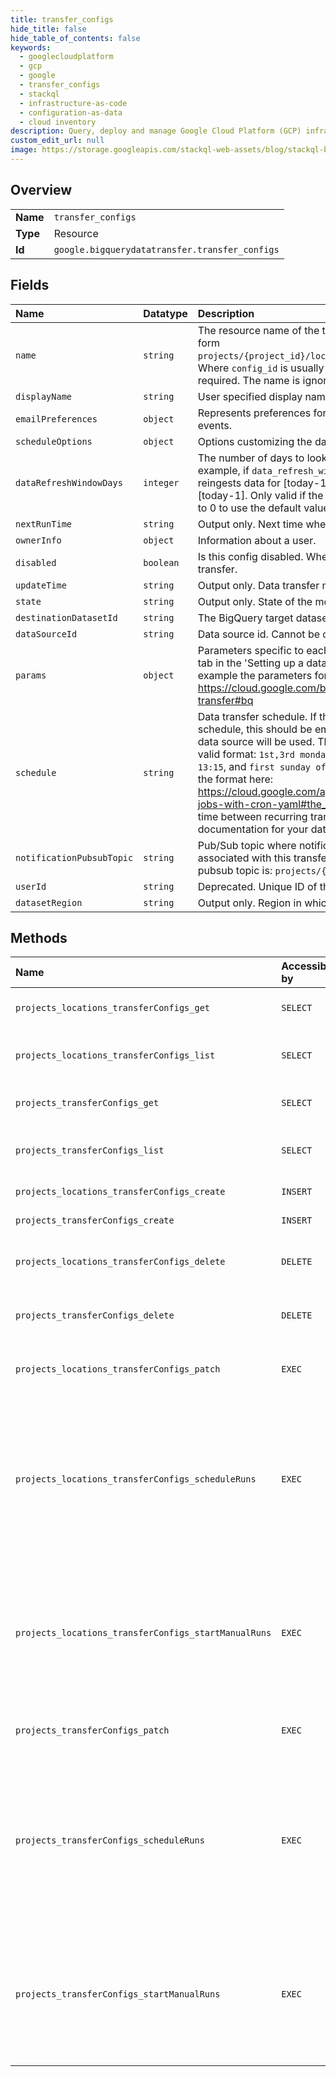```yaml
---
title: transfer_configs
hide_title: false
hide_table_of_contents: false
keywords:
  - googlecloudplatform
  - gcp
  - google
  - transfer_configs
  - stackql
  - infrastructure-as-code
  - configuration-as-data
  - cloud inventory
description: Query, deploy and manage Google Cloud Platform (GCP) infrastructure and resources using SQL
custom_edit_url: null
image: https://storage.googleapis.com/stackql-web-assets/blog/stackql-blog-post-featured-image.png
---
```

  
    

## Overview
<table><tbody>
<tr><td><b>Name</b></td><td><code>transfer_configs</code></td></tr>
<tr><td><b>Type</b></td><td>Resource</td></tr>
<tr><td><b>Id</b></td><td><code>google.bigquerydatatransfer.transfer_configs</code></td></tr>
</tbody></table>

## Fields
| Name | Datatype | Description |
|:-----|:---------|:------------|
| `name` | `string` | The resource name of the transfer config. Transfer config names have the form `projects/{project_id}/locations/{region}/transferConfigs/{config_id}`. Where `config_id` is usually a uuid, even though it is not guaranteed or required. The name is ignored when creating a transfer config. |
| `displayName` | `string` | User specified display name for the data transfer. |
| `emailPreferences` | `object` | Represents preferences for sending email notifications for transfer run events. |
| `scheduleOptions` | `object` | Options customizing the data transfer schedule. |
| `dataRefreshWindowDays` | `integer` | The number of days to look back to automatically refresh the data. For example, if `data_refresh_window_days = 10`, then every day BigQuery reingests data for [today-10, today-1], rather than ingesting data for just [today-1]. Only valid if the data source supports the feature. Set the value to 0 to use the default value. |
| `nextRunTime` | `string` | Output only. Next time when data transfer will run. |
| `ownerInfo` | `object` | Information about a user. |
| `disabled` | `boolean` | Is this config disabled. When set to true, no runs are scheduled for a given transfer. |
| `updateTime` | `string` | Output only. Data transfer modification time. Ignored by server on input. |
| `state` | `string` | Output only. State of the most recently updated transfer run. |
| `destinationDatasetId` | `string` | The BigQuery target dataset id. |
| `dataSourceId` | `string` | Data source id. Cannot be changed once data transfer is created. |
| `params` | `object` | Parameters specific to each data source. For more information see the bq tab in the 'Setting up a data transfer' section for each data source. For example the parameters for Cloud Storage transfers are listed here: https://cloud.google.com/bigquery-transfer/docs/cloud-storage-transfer#bq |
| `schedule` | `string` | Data transfer schedule. If the data source does not support a custom schedule, this should be empty. If it is empty, the default value for the data source will be used. The specified times are in UTC. Examples of valid format: `1st,3rd monday of month 15:30`, `every wed,fri of jan,jun 13:15`, and `first sunday of quarter 00:00`. See more explanation about the format here: https://cloud.google.com/appengine/docs/flexible/python/scheduling-jobs-with-cron-yaml#the_schedule_format NOTE: The minimum interval time between recurring transfers depends on the data source; refer to the documentation for your data source. |
| `notificationPubsubTopic` | `string` | Pub/Sub topic where notifications will be sent after transfer runs associated with this transfer config finish. The format for specifying a pubsub topic is: `projects/{project}/topics/{topic}` |
| `userId` | `string` | Deprecated. Unique ID of the user on whose behalf transfer is done. |
| `datasetRegion` | `string` | Output only. Region in which BigQuery dataset is located. |
## Methods
| Name | Accessible by | Required Params | Description |
|:-----|:--------------|:----------------|:------------|
| `projects_locations_transferConfigs_get` | `SELECT` | `name` | Returns information about a data transfer config. |
| `projects_locations_transferConfigs_list` | `SELECT` | `parent` | Returns information about all transfer configs owned by a project in the specified location. |
| `projects_transferConfigs_get` | `SELECT` | `name` | Returns information about a data transfer config. |
| `projects_transferConfigs_list` | `SELECT` | `parent` | Returns information about all transfer configs owned by a project in the specified location. |
| `projects_locations_transferConfigs_create` | `INSERT` | `parent` | Creates a new data transfer configuration. |
| `projects_transferConfigs_create` | `INSERT` | `parent` | Creates a new data transfer configuration. |
| `projects_locations_transferConfigs_delete` | `DELETE` | `name` | Deletes a data transfer configuration, including any associated transfer runs and logs. |
| `projects_transferConfigs_delete` | `DELETE` | `name` | Deletes a data transfer configuration, including any associated transfer runs and logs. |
| `projects_locations_transferConfigs_patch` | `EXEC` | `name` | Updates a data transfer configuration. All fields must be set, even if they are not updated. |
| `projects_locations_transferConfigs_scheduleRuns` | `EXEC` | `parent` | Creates transfer runs for a time range [start_time, end_time]. For each date - or whatever granularity the data source supports - in the range, one transfer run is created. Note that runs are created per UTC time in the time range. DEPRECATED: use StartManualTransferRuns instead. |
| `projects_locations_transferConfigs_startManualRuns` | `EXEC` | `parent` | Start manual transfer runs to be executed now with schedule_time equal to current time. The transfer runs can be created for a time range where the run_time is between start_time (inclusive) and end_time (exclusive), or for a specific run_time. |
| `projects_transferConfigs_patch` | `EXEC` | `name` | Updates a data transfer configuration. All fields must be set, even if they are not updated. |
| `projects_transferConfigs_scheduleRuns` | `EXEC` | `parent` | Creates transfer runs for a time range [start_time, end_time]. For each date - or whatever granularity the data source supports - in the range, one transfer run is created. Note that runs are created per UTC time in the time range. DEPRECATED: use StartManualTransferRuns instead. |
| `projects_transferConfigs_startManualRuns` | `EXEC` | `parent` | Start manual transfer runs to be executed now with schedule_time equal to current time. The transfer runs can be created for a time range where the run_time is between start_time (inclusive) and end_time (exclusive), or for a specific run_time. |
